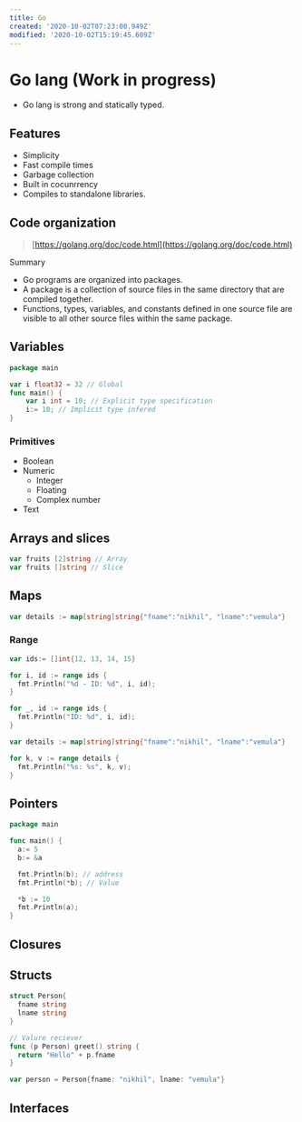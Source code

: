 ```yaml
---
title: Go
created: '2020-10-02T07:23:00.949Z'
modified: '2020-10-02T15:19:45.609Z'
---
```


# Go lang (Work in progress)

* Go lang is strong and statically typed.

## Features

* Simplicity
* Fast compile times
* Garbage collection
* Built in cocunrrency
* Compiles to standalone libraries.

## Code organization

> [https://golang.org/doc/code.html](https://golang.org/doc/code.html)

Summary

* Go programs are organized into packages.
* A package is a collection of source files in the same directory that are compiled together.
* Functions, types, variables, and constants defined in one source file are visible to all other source files within the same package.

## Variables

```go
package main

var i float32 = 32 // Global
func main() {
    var i int = 10; // Explicit type specification
    i:= 10; // Implicit type infered
}
```

### Primitives

* Boolean
* Numeric
  * Integer
  * Floating
  * Complex number
* Text

## Arrays and slices

```go
var fruits [2]string // Array
var fruits []string // Slice
```

## Maps

```go
var details := map[string]string{"fname":"nikhil", "lname":"vemula"}
```

### Range

```go
var ids:= []int{12, 13, 14, 15}

for i, id := range ids {
  fmt.Println("%d - ID: %d", i, id);
}

for _, id := range ids {
  fmt.Println("ID: %d", i, id);
}

var details := map[string]string{"fname":"nikhil", "lname":"vemula"}

for k, v := range details {
  fmt.Println("%s: %s", k, v);
}
```

## Pointers

```go
package main

func main() {
  a:= 5
  b:= &a

  fmt.Println(b); // address
  fmt.Println(*b); // Value

  *b := 10
  fmt.Println(a);
}
```

## Closures

## Structs

```go
struct Person{
  fname string
  lname string
}

// Valure reciever
func (p Person) greet() string {
  return "Hello" + p.fname
}

var person = Person{fname: "nikhil", lname: "vemula"}
```

## Interfaces

